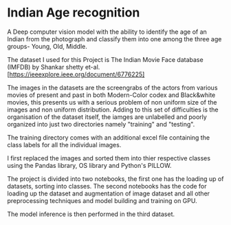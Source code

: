 
# Indian Age recognition
 A Deep computer vision model with the ability to identify the age of an Indian from the photograph and classify them into one among the three age groups- Young, Old, Middle.
 
The dataset I used for this Project is The Indian Movie Face database (IMFDB) by Shankar shetty et-al.[https://ieeexplore.ieee.org/document/6776225]

The images in the datasets are the screengrabs of the actors from various movies of present and past in both Modern-Color codex and Black&white movies, this presents us with a serious problem of non uniform size of the images and non uniform distribution. Adding to this set of difficulties is the organisation of the dataset itself, the iamges are unlabelled and poorly organized into just two directories namely "training" and "testing".

The training directory comes with an additional excel file containing the class labels for all the individual images.

I first replaced the images and sorted them into thier respective classes using the Pandas library, OS library and Python's PILLOW.

The project is divided into two notebooks, the first one has the loading up of datasets, sorting into classes.
The second notebooks has the code for loading up the dataset and augmentation of image dataset and all other preprocessing techniques and model building and training on GPU.

The model inference is then performed in the third dataset.
